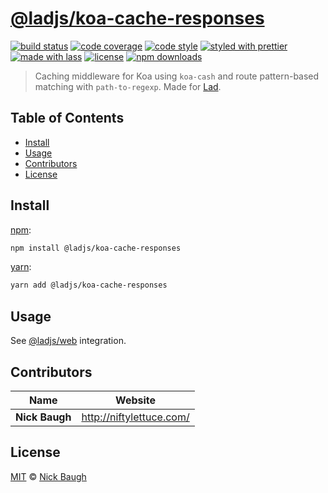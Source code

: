 # [**@ladjs/koa-cache-responses**](https://github.com/ladjs/koa-cache-responses)

[![build status](https://img.shields.io/travis/com/ladjs/koa-cache-responses.svg)](https://travis-ci.com/ladjs/koa-cache-responses)
[![code coverage](https://img.shields.io/codecov/c/github/ladjs/koa-cache-responses.svg)](https://codecov.io/gh/ladjs/koa-cache-responses)
[![code style](https://img.shields.io/badge/code_style-XO-5ed9c7.svg)](https://github.com/sindresorhus/xo)
[![styled with prettier](https://img.shields.io/badge/styled_with-prettier-ff69b4.svg)](https://github.com/prettier/prettier)
[![made with lass](https://img.shields.io/badge/made_with-lass-95CC28.svg)](https://lass.js.org)
[![license](https://img.shields.io/github/license/ladjs/koa-cache-responses.svg)](LICENSE)
[![npm downloads](https://img.shields.io/npm/dt/@ladjs/koa-cache-responses.svg)](https://npm.im/@ladjs/koa-cache-responses)

> Caching middleware for Koa using `koa-cash` and route pattern-based matching with `path-to-regexp`.  Made for [Lad](https://lad.js.org).


## Table of Contents

* [Install](#install)
* [Usage](#usage)
* [Contributors](#contributors)
* [License](#license)


## Install

[npm][]:

```sh
npm install @ladjs/koa-cache-responses
```

[yarn][]:

```sh
yarn add @ladjs/koa-cache-responses
```


## Usage

See [@ladjs/web](https://github.com/ladjs/web) integration.


## Contributors

| Name           | Website                    |
| -------------- | -------------------------- |
| **Nick Baugh** | <http://niftylettuce.com/> |


## License

[MIT](LICENSE) © [Nick Baugh](http://niftylettuce.com/)


## 

[npm]: https://www.npmjs.com/

[yarn]: https://yarnpkg.com/
